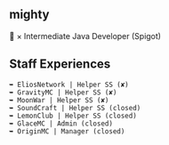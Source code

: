 ## mighty

🗿 × Intermediate Java Developer (Spigot)

## Staff Experiences
    ➥ EliosNetwork | Helper SS (✘)
    ➥ GravityMC | Helper SS (✘)
    ➥ MoonWar | Helper SS (✘)
    ➥ SoundCraft | Helper SS (closed)
    ➥ LemonClub | Helper SS (closed)
    ➥ GlaceMC | Admin (closed)
    ➥ OriginMC | Manager (closed)
